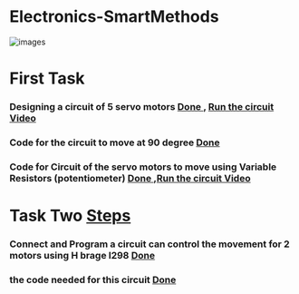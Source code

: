 # Electronics-SmartMethods
![images](https://user-images.githubusercontent.com/74243095/129967215-b4c9d955-a830-40f3-a590-098434d4a12b.jpg)
# First Task 
### Designing a circuit of 5 servo motors [Done ](https://github.com/khulud1998/Electronics-Engineering/blob/main/%20Design%20Five%20servo%20motors%20.pdf), [Run the circuit Video](https://github.com/khulud1998/Electronics-Engineering/blob/main/Run%20the%20circuit%20servo%20motors%2090%20degree.md)
### Code for the circuit to move at 90 degree [Done](https://github.com/khulud1998/Electronics-Engineering/blob/main/Code%20for%2090%20degree%20movement%20for%20the%205%20servo%20motors.md) 
### Code for Circuit of the servo motors to move using Variable Resistors (potentiometer) [Done ](https://github.com/khulud1998/Electronics-Engineering/blob/main/Code%20for%205%20servo%20motors%20with%20potentiometer.md),[Run the circuit Video](https://github.com/khulud1998/Electronics-Engineering/blob/main/Run%20the%20circuit%20servo%20motors%20depanding%20on%20the%20variable%20resistors.md)

# Task Two [Steps]()  
### Connect and Program a circuit can control the movement for 2 motors using H brage l298 [Done ]()
### the code needed for this circuit [Done ]()


